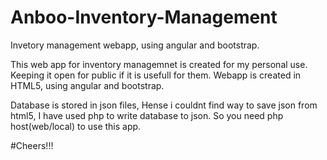# Anboo-Inventory-Management
Invetory management webapp, using angular and bootstrap. 

This web app for inventory managemnet is created for my personal use. Keeping it open for public if it is usefull for them. Webapp is created in HTML5, using angular and bootstrap.


Database is stored in json files, Hense i couldnt find way to save json from html5, I have used php to write database to json. So you need php host(web/local) to use this app.

#Cheers!!!
